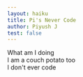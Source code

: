 ```yaml
---
layout: haiku
title: Pi's Never Code
author: Piyush J
test: false
---
```


What am I doing<br>
I am a couch potato too<br>
I don't ever code<br>